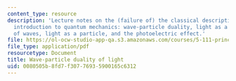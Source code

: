 ```yaml
---
content_type: resource
description: 'Lecture notes on the (failure of) the classical description of an atom,
  introduction to quantum mechanics: wave-particle duality, light as a wave, characteristics
  of waves, light as a particle, and the photoelectric effect.'
file: https://ol-ocw-studio-app-qa.s3.amazonaws.com/courses/5-111-principles-of-chemical-science-fall-2008/0080505b8fd7f30776935900165c6312_lecnotes03.pdf
file_type: application/pdf
resourcetype: Document
title: Wave-particle duality of light
uid: 0080505b-8fd7-f307-7693-5900165c6312
---
```

